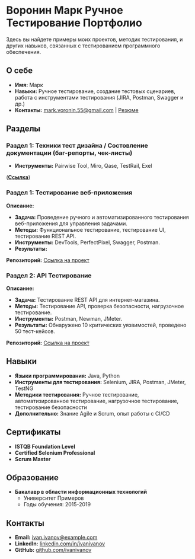 # Воронин Марк Ручное Тестирование Портфолио

Здесь вы найдете примеры моих проектов, методик тестирования, и других навыков, связанных с тестированием программного обеспечения.

## О себе
- **Имя:** Марк
- **Навыки:** Ручное тестирование, создание тестовых сценариев, работа с инструментами тестирования (JIRA, Postman, Swagger и др.)
- **Контакты:** mark.voronin.55@gmail.com | [Резюме](https://hh.ru/applicant/resumes/view?resume=e9856612ff0d42b2f80039ed1f6a54344b414f)

## Разделы

### Раздел 1: Техники тест дизайна / Состовление документации (баг-репорты, чек-листы)

- **Инструменты:** Pairwise Tool, Miro, Qase, TestRail, Exel

([**Ссылка**](https://github.com/MarkVORNO/MarkVORNO/blob/main/Section_1.md))


### Раздел 1: Тестирование веб-приложения

**Описание:**
- **Задача:** Проведение ручного и автоматизированного тестирования веб-приложения для управления задачами.
- **Методы:** Функциональное тестирование, тестирование UI, тестирование REST API.
- **Инструменты:** DevTools, PerfectPixel, Swagger, Postman.
- **Результаты:** 

**Репозиторий:** [Ссылка на проект](https://github.com/ivanivanov/web-app-testing)

### Раздел 2: API Тестирование

**Описание:**
- **Задача:** Тестирование REST API для интернет-магазина.
- **Методы:** Тестирование API, проверка безопасности, нагрузочное тестирование.
- **Инструменты:** Postman, Newman, JMeter.
- **Результаты:** Обнаружено 10 критических уязвимостей, проведено 50 тест-кейсов.

**Репозиторий:** [Ссылка на проект](https://github.com/ivanivanov/api-testing)

## Навыки

- **Языки программирования:** Java, Python
- **Инструменты для тестирования:** Selenium, JIRA, Postman, JMeter, TestNG
- **Методики тестирования:** Ручное тестирование, автоматизированное тестирование, нагрузочное тестирование, тестирование безопасности
- **Дополнительно:** Знание Agile и Scrum, опыт работы с CI/CD

## Сертификаты

- **ISTQB Foundation Level**
- **Certified Selenium Professional**
- **Scrum Master**

## Образование

- **Бакалавр в области информационных технологий**
  - Университет Примеров
  - Годы обучения: 2015-2019

## Контакты

- **Email:** ivan.ivanov@example.com
- **LinkedIn:** [linkedin.com/in/ivanivanov](https://www.linkedin.com/in/ivanivanov)
- **GitHub:** [github.com/ivanivanov](https://github.com/ivanivanov)

